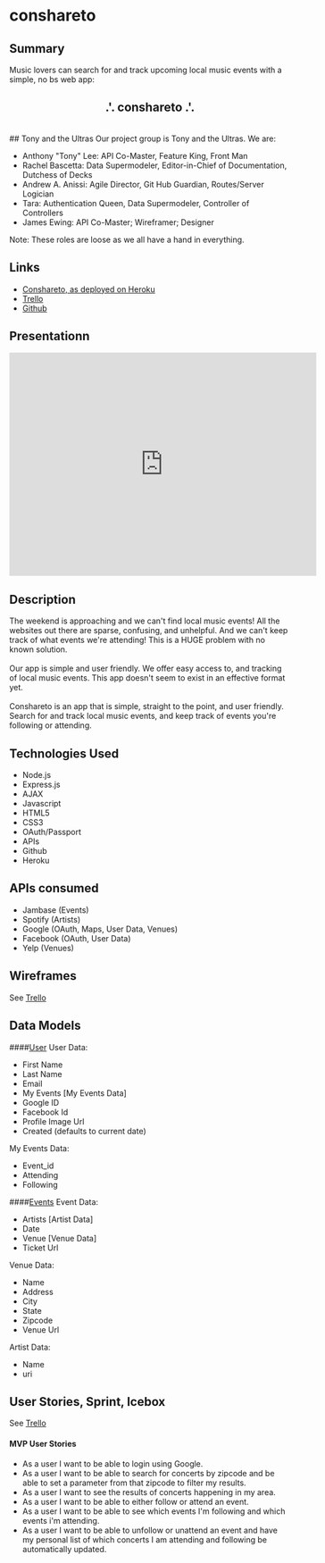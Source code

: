 # conshareto

## Summary
Music lovers can search for and track upcoming local music events with a simple, no bs web app: 
<h2><center>.'. conshareto .'.</center></h1>
<br>
## Tony and the Ultras
Our project group is Tony and the Ultras. We are:<br>

- Anthony "Tony" Lee: API Co-Master, Feature King, Front Man
- Rachel Bascetta: Data Supermodeler, Editor-in-Chief of Documentation, Dutchess of Decks
- Andrew A. Anissi: Agile Director, Git Hub Guardian,
Routes/Server Logician
- Tara: Authentication Queen, Data Supermodeler, Controller of Controllers
- James Ewing: API Co-Master; Wireframer; Designer

Note: These roles are loose as we all have a hand in everything.

## Links
- <a href="https://conshareto.herokuapp.com/">Conshareto, as deployed on Heroku</a>
- <a href="https://trello.com/b/8NnxlvTx/conshareto">Trello</a>
- <a href="https://github.com/wingedearth/conshareto">Github</a>

## Presentationn

<iframe id="iframe_container" frameborder="0" webkitallowfullscreen="" mozallowfullscreen="" allowfullscreen="" width="550" height="400" src="https://prezi.com/embed/lcgdwibbdh2o/?bgcolor=ffffff&amp;lock_to_path=0&amp;autoplay=0&amp;autohide_ctrls=0&amp;landing_data=bHVZZmNaNDBIWnNjdEVENDRhZDFNZGNIUE43MHdLNWpsdFJLb2ZHanI5KzJDY0E0WTg3eXVLU3Y0UU1SeFZoa0VBPT0&amp;landing_sign=lDJ7LlmmOzfHHyn3TTwUdymyZ4Uh9a9HnPCu_t0Wglk"></iframe>

## Description
The weekend is approaching and we can't find local music events! All the websites out there are sparse, confusing, and unhelpful. And we can't keep track of what events we're attending! This is a HUGE problem with no known solution.<br><br>
Our app is simple and user friendly. We offer easy access to, and tracking of local music events. This app doesn't seem to exist in an effective format yet. <br><br>
Conshareto is an app that is simple, straight to the point, and user friendly. Search for and track local music events, and keep track of events you're following or attending.


## Technologies Used

- Node.js
- Express.js
- AJAX
- Javascript
- HTML5
- CSS3
- OAuth/Passport
- APIs
- Github
- Heroku


## APIs consumed
- Jambase (Events)
- Spotify (Artists)
- Google (OAuth, Maps, User Data, Venues)
- Facebook (OAuth, User Data)
- Yelp (Venues)


## Wireframes
See <a href="https://trello.com/b/8NnxlvTx/conshareto">Trello</a>


## Data Models

####<u>User</u>
User Data:
<ul>
<li>First Name</li>
<li>Last Name</li>
<li>Email</li>
<li>My Events [My Events Data]</li>
<li>Google ID</li>
<li>Facebook Id</li>
<li>Profile Image Url</li>
<li>Created (defaults to current date)</li>
</ul>

My Events Data:
<ul>
<li>Event_id</li>
<li>Attending</li>
<li>Following</li>
</ul>

####<u>Events</u>
Event Data:
<ul>
<li>Artists [Artist Data]</li>
<li>Date</li>
<li>Venue [Venue Data]</li>
<li>Ticket Url</li>
</ul>

Venue Data:
<ul>
<li>Name</li>
<li>Address</li>
<li>City</li>
<li>State</li>
<li>Zipcode</li>
<li>Venue Url</li>
</ul>
  
 
Artist Data:
<ul>
<li>Name</li>
<li>uri</li>
</ul>


## User Stories, Sprint, Icebox
See <a href="https://trello.com/b/8NnxlvTx/conshareto">Trello</a>

#### MVP User Stories
- As a user I want to be able to login using Google.
- As a user I want to be able to search for concerts by zipcode and be able to set a parameter from that zipcode to filter my results.
- As a user I want to see the results of concerts happening in my area.
- As a user I want to be able to either follow or attend an event.
- As a user I want to be able to see which events I'm following and which events i'm attending.
- As a user I want to be able to unfollow or unattend an event and have my personal list of which concerts I am attending and following be automatically updated.


